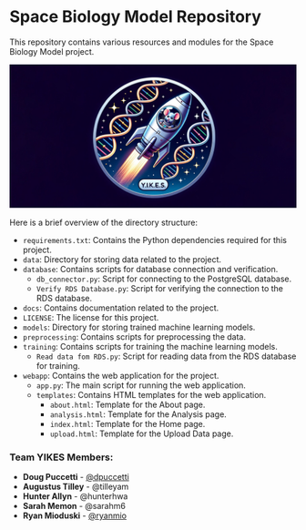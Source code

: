 # Space Biology Model Repository

This repository contains various resources and modules for the Space Biology Model project. 

![reposhare](webapp/images/reposhare.jpg)

Here is a brief overview of the directory structure:

- `requirements.txt`: Contains the Python dependencies required for this project.
- `data`: Directory for storing data related to the project.
- `database`: Contains scripts for database connection and verification.
    - `db_connector.py`: Script for connecting to the PostgreSQL database.
    - `Verify RDS Database.py`: Script for verifying the connection to the RDS database.
- `docs`: Contains documentation related to the project.
- `LICENSE`: The license for this project.
- `models`: Directory for storing trained machine learning models.
- `preprocessing`: Contains scripts for preprocessing the data.
- `training`: Contains scripts for training the machine learning models.
    - `Read data fom RDS.py`: Script for reading data from the RDS database for training.
- `webapp`: Contains the web application for the project.
    - `app.py`: The main script for running the web application.
    - `templates`: Contains HTML templates for the web application.
        - `about.html`: Template for the About page.
        - `analysis.html`: Template for the Analysis page.
        - `index.html`: Template for the Home page.
        - `upload.html`: Template for the Upload Data page.


### Team YIKES Members:

* **Doug Puccetti** - [@dpuccetti](https://github.com/ohmyitsdoug)
* **Augustus Tilley** - @tilleyam
* **Hunter Allyn** - @hunterhwa
* **Sarah Memon** - @sarahm6
* **Ryan Mioduski** - [@ryanmio](https://github.com/ryanmio)

